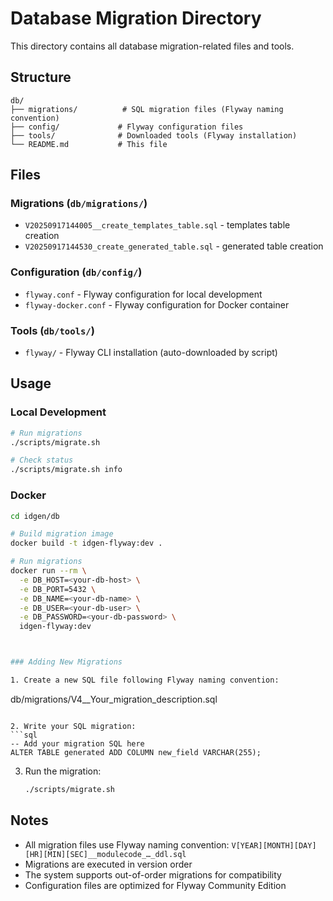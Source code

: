 # Database Migration Directory

This directory contains all database migration-related files and tools.

## Structure

```
db/
├── migrations/          # SQL migration files (Flyway naming convention)
├── config/             # Flyway configuration files
├── tools/              # Downloaded tools (Flyway installation)
└── README.md           # This file
```

## Files

### Migrations (`db/migrations/`)
- `V20250917144005__create_templates_table.sql` - templates table creation
- `V20250917144530_create_generated_table.sql` - generated table creation

### Configuration (`db/config/`)
- `flyway.conf` - Flyway configuration for local development
- `flyway-docker.conf` - Flyway configuration for Docker container

### Tools (`db/tools/`)
- `flyway/` - Flyway CLI installation (auto-downloaded by script)

## Usage

### Local Development
```bash
# Run migrations
./scripts/migrate.sh

# Check status
./scripts/migrate.sh info
```

### Docker
```bash
cd idgen/db

# Build migration image
docker build -t idgen-flyway:dev .

# Run migrations
docker run --rm \
  -e DB_HOST=<your-db-host> \
  -e DB_PORT=5432 \
  -e DB_NAME=<your-db-name> \
  -e DB_USER=<your-db-user> \
  -e DB_PASSWORD=<your-db-password> \
  idgen-flyway:dev



### Adding New Migrations

1. Create a new SQL file following Flyway naming convention:
   ```
   db/migrations/V4__Your_migration_description.sql
   ```

2. Write your SQL migration:
   ```sql
   -- Add your migration SQL here
   ALTER TABLE generated ADD COLUMN new_field VARCHAR(255);
   ```

3. Run the migration:
   ```bash
   ./scripts/migrate.sh
   ```

## Notes

- All migration files use Flyway naming convention: `V[YEAR][MONTH][DAY][HR][MIN][SEC]__modulecode_…_ddl.sql`
- Migrations are executed in version order
- The system supports out-of-order migrations for compatibility
- Configuration files are optimized for Flyway Community Edition 